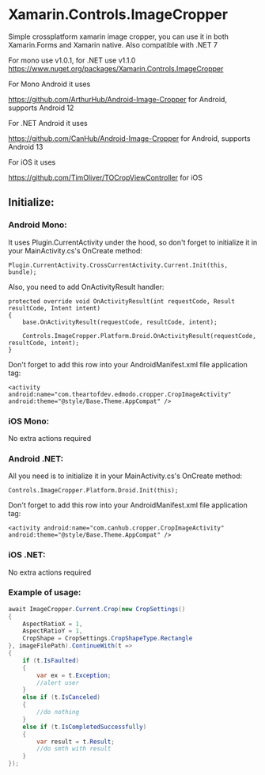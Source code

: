 # Xamarin.Controls.ImageCropper
Simple crossplatform xamarin image cropper, you can use it in both Xamarin.Forms and Xamarin native. Also compatible with .NET 7

For mono use v1.0.1, for .NET use v1.1.0
https://www.nuget.org/packages/Xamarin.Controls.ImageCropper

For Mono Android it uses 

https://github.com/ArthurHub/Android-Image-Cropper for Android, supports Android 12

For .NET Android it uses 

https://github.com/CanHub/Android-Image-Cropper for Android, supports Android 13

For iOS it uses

https://github.com/TimOliver/TOCropViewController for iOS


## Initialize:

### Android Mono:
It uses Plugin.CurrentActivity under the hood, so don't forget to initialize it in your MainActivity.cs's OnCreate method:

    Plugin.CurrentActivity.CrossCurrentActivity.Current.Init(this, bundle);

Also, you need to add OnActivityResult handler:

    protected override void OnActivityResult(int requestCode, Result resultCode, Intent intent)
    {
        base.OnActivityResult(requestCode, resultCode, intent);

        Controls.ImageCropper.Platform.Droid.OnActivityResult(requestCode, resultCode, intent);
    }

Don't forget to add this row into your AndroidManifest.xml file application tag:

    <activity android:name="com.theartofdev.edmodo.cropper.CropImageActivity" android:theme="@style/Base.Theme.AppCompat" />

### iOS Mono:
No extra actions required

### Android .NET:
All you need is to initialize it in your MainActivity.cs's OnCreate method:

    Controls.ImageCropper.Platform.Droid.Init(this);

Don't forget to add this row into your AndroidManifest.xml file application tag:

    <activity android:name="com.canhub.cropper.CropImageActivity" android:theme="@style/Base.Theme.AppCompat" />

### iOS .NET:
No extra actions required

### Example of usage:

```csharp
await ImageCropper.Current.Crop(new CropSettings()
{
    AspectRatioX = 1,
    AspectRatioY = 1,
    CropShape = CropSettings.CropShapeType.Rectangle
}, imageFilePath).ContinueWith(t =>
{
    if (t.IsFaulted)
    {
        var ex = t.Exception;
        //alert user
    }
    else if (t.IsCanceled)
    {
        //do nothing
    }
    else if (t.IsCompletedSuccessfully)
    {
        var result = t.Result;
        //do smth with result
    }
});
```
